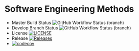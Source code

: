 # Software Engineering Methods
* Master Build Status ![GitHub Workflow Status (branch)](https://img.shields.io/github/actions/workflow/status/Devtheprogrammer-maker/sem/main.yml?branch=master)
* Develop Branch Status ![GitHub Workflow Status (branch)](https://img.shields.io/github/actions/workflow/status/Devtheprogrammer-maker/sem/main.yml?branch=develop)
* License [![LICENSE](https://img.shields.io/github/license/Devtheprogrammer-maker/sem.svg?style=flat-square)](https://github.com/Devtheprogrammer-maker/sem/blob/master/LICENSE)
* Release [![Releases](https://img.shields.io/github/release/Devtheprogrammer-maker/sem/all.svg?style=flat-square)](https://github.com/Devtheprogrammer-maker/sem/releases)
* [![codecov](https://codecov.io/github/Devtheprogrammer-maker/sem/branch/develop/graph/badge.svg?token=7357JBZ57O)](https://codecov.io/github/Devtheprogrammer-maker/sem)
